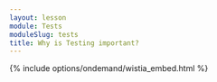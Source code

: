 ```yaml
---
layout: lesson
module: Tests
moduleSlug: tests
title: Why is Testing important?
---
```


{% include options/ondemand/wistia_embed.html %}